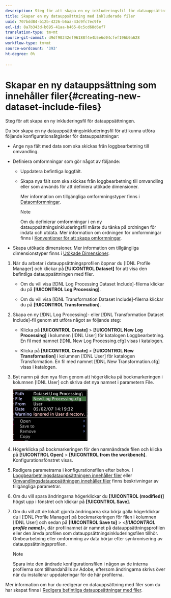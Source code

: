 ```yaml
---
description: Steg för att skapa en ny inkluderingsfil för datauppsättningen.
title: Skapar en ny datauppsättning med inkluderade filer
uuid: 707bdd84-b12b-4226-b6aa-43c9fc7ec9fe
exl-id: 8a7b343d-b695-41aa-b465-8c5cd68d6ef7
translation-type: tm+mt
source-git-commit: d9df90242ef96188f4e4b5e6d04cfef196b0a628
workflow-type: tm+mt
source-wordcount: '393'
ht-degree: 0%

---
```


# Skapar en ny datauppsättning som innehåller filer{#creating-new-dataset-include-files}

Steg för att skapa en ny inkluderingsfil för datauppsättningen.

Du bör skapa en ny datauppsättningsinkluderingsfil för att kunna utföra följande konfigurationsåtgärder för datauppsättningar:

* Ange nya fält med data som ska skickas från loggbearbetning till omvandling.
* Definiera omformningar som gör något av följande:

   * Uppdatera befintliga loggfält.
   * Skapa nya fält som ska skickas från loggbearbetning till omvandling eller som används för att definiera utökade dimensioner.

      Mer information om tillgängliga omformningstyper finns i [Dataomformningar](../../../../home/c-dataset-const-proc/c-data-trans/c-abt-transf.md).

      >[!NOTE]
      >
      >Om du definierar omformningar i en ny datauppsättningsinkluderingsfil måste du tänka på ordningen för indata och utdata. Mer information om ordningen för omformningar finns i [Konventioner för att skapa omformningar](../../../../home/c-dataset-const-proc/c-data-trans/c-con-transf.md#concept-01998eebb7e347c58255fb442f2613b6).

* Skapa utökade dimensioner. Mer information om tillgängliga dimensionstyper finns i [Utökade Dimensioner](../../../../home/c-dataset-const-proc/c-ex-dim/c-abt-ex-dim.md).

1. När du arbetar i datauppsättningsprofilen öppnar du [!DNL Profile Manager] och klickar på **[!UICONTROL Dataset]** för att visa den befintliga datauppsättningen med filer.

   * Om du vill visa [!DNL Log Processing Dataset Include]-filerna klickar du på **[!UICONTROL Log Processing]**.

   * Om du vill visa [!DNL Transformation Dataset Include]-filerna klickar du på **[!UICONTROL Transformation]**.

1. Skapa en ny [!DNL Log Processing]- eller [!DNL Transformation Dataset Include]-fil genom att utföra något av följande steg:

   * Klicka på **[!UICONTROL Create]** > **[!UICONTROL New Log Processing]** i kolumnen [!DNL User] för katalogen Loggbearbetning. En fil med namnet [!DNL New Log Processing.cfg] visas i katalogen.

   * Klicka på **[!UICONTROL Create]** > **[!UICONTROL New Transformation]** i kolumnen [!DNL User] för katalogen Transformation. En fil med namnet [!DNL New Transformation.cfg] visas i katalogen.

1. Byt namn på den nya filen genom att högerklicka på bockmarkeringen i kolumnen [!DNL User] och skriva det nya namnet i parametern File.

   ![Steginformation](assets/vis_ProfileManager_RenameFile.png)

1. Högerklicka på bockmarkeringen för den namnändrade filen och klicka på **[!UICONTROL Open]** > **[!UICONTROL from the workbench]**. Konfigurationsfönstret visas.
1. Redigera parametrarna i konfigurationsfilen efter behov. I [Loggbearbetningsdatauppsättningen innehåller filer](../../../../home/c-dataset-const-proc/c-dataset-inc-files/c-types-dataset-inc-files/c-log-proc-dataset-inc-files/c-log-proc-dataset-inc-files.md#concept-999475a22519432e98844622ca95b6ab) eller [Omvandlingsdatauppsättningen innehåller filer](../../../../home/c-dataset-const-proc/c-dataset-inc-files/c-types-dataset-inc-files/c-trans-dataset-inc-files.md#concept-c64aa78ed9ce40b8a0f4932c82ff5ace) finns beskrivningar av tillgängliga parametrar.
1. Om du vill spara ändringarna högerklickar du **[!UICONTROL (modified)]** högst upp i fönstret och klickar på **[!UICONTROL Save]**.
1. Om du vill att de lokalt gjorda ändringarna ska börja gälla högerklickar du i [!DNL Profile Manager] på bockmarkeringen för filen i kolumnen [!DNL User] och sedan på **[!UICONTROL Save to]** > *&lt;**[!UICONTROL profile name]**>*, där profilnamnet är namnet på datauppsättningsprofilen eller den ärvda profilen som datauppsättningsinkluderingsfilen tillhör. Ombearbetning eller omformning av data börjar efter synkronisering av datauppsättningsprofilen.

   >[!NOTE]
   >
   >Spara inte den ändrade konfigurationsfilen i någon av de interna profilerna som tillhandahålls av Adobe, eftersom ändringarna skrivs över när du installerar uppdateringar för de här profilerna.

Mer information om hur du redigerar en datauppsättning med filer som du har skapat finns i [Redigera befintliga datauppsättningar med filer](../../../../home/c-dataset-const-proc/c-dataset-inc-files/c-work-dataset-inc-files/t-edit-ex-dataset-inc-files.md#task-456c04e38ebc425fb35677a6bb6aa077).
